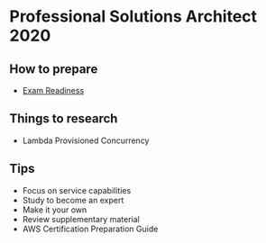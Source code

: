 # Professional Solutions Architect 2020

## How to prepare

- [Exam Readiness](https://www.aws.training/Details/eLearning?id=34737)

## Things to research

- Lambda Provisioned Concurrency

## Tips

- Focus on service capabilities
- Study to become an expert
- Make it your own
- Review supplementary material
- AWS Certification Preparation Guide